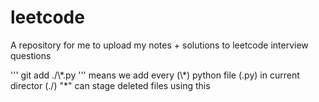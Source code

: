 # leetcode

A repository for me to upload my notes + solutions to leetcode interview questions

'''
git add ./\\\*.py 
''' means we add every (\\\*) python file (.py) in current director (./)
"*" can stage deleted files using this
